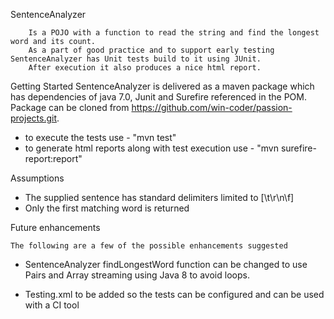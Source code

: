
SentenceAnalyzer 

		Is a POJO with a function to read the string and find the longest word and its count.
		As a part of good practice and to support early testing SentenceAnalyzer has Unit tests build to it using JUnit. 
		After execution it also produces a nice html report.

Getting Started 
		SentenceAnalyzer is delivered as a maven package which has dependencies of  java 7.0, Junit and Surefire referenced in the POM. Package can be cloned from https://github.com/win-coder/passion-projects.git. 

-	to execute the tests use - "mvn test" 
-	to generate html reports along with test execution use - "mvn surefire-report:report" 

  Assumptions 

-	The supplied sentence has standard delimiters limited to [\\t\\r\\n\\f]
-	Only the first matching word is returned

Future enhancements 

	The following are a few of the possible enhancements suggested 

-	SentenceAnalyzer findLongestWord function can be changed to use Pairs and Array streaming using Java 8 to avoid loops.

-	Testing.xml to be added so the tests can be configured and can be used with a CI tool
